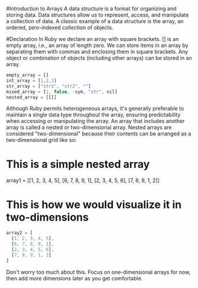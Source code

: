 #Introduction to Arrays
A data structure is a format for organizing and storing data. Data structures allow us to represent, access, and manipulate a collection of data. A classic example of a data structure is the array, an ordered, zero-indexed collection of objects.

#Declaration
In Ruby we declare an array with square brackets. [] is an empty array, i.e., an array of length zero. We can store items in an array by separating them with commas and enclosing them in square brackets. Any object or combination of objects (including other arrays) can be stored in an array.

```script.js
empty_array = []
int_array = [1,2,3]
str_array = ["str1", "str2", ""]
mixed_array = [1, false, :sym, "str", nil]
nested_array = [[]]
```

Although Ruby permits heterogeneous arrays, it's generally preferable to maintain a single data type throughout the array, ensuring predictability when accessing or manipulating the array. An array that includes another array is called a nested or two-dimensional array. Nested arrays are considered "two-dimensional" because their contents can be arranged as a two-dimensional grid like so:

# This is a simple nested array
array1 = [[1, 2, 3, 4, 5], [6, 7, 8, 9, 1], [2, 3, 4, 5, 6], [7, 8, 9, 1, 2]]

# This is how we would visualize it in two-dimensions
```script.js
array2 = [
  [1, 2, 3, 4, 5],
  [6, 7, 8, 9, 1],
  [2, 3, 4, 5, 6],
  [7, 8, 9, 1, 2]
]
```
Don't worry too much about this. Focus on one-dimensional arrays for now, then add more dimensions later as you get comfortable.